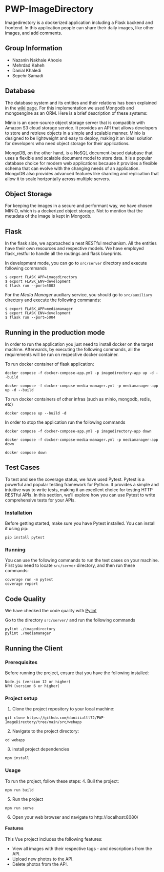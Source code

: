 # PWP-ImageDirectory

Imagedirectory is a dockerized application including a Flask backend and frontend. In this application people can share their daily images, like other images, and add comments.

## Group Information

- Nazanin Nakhaie Ahooie
- Mehrdad Kaheh
- Danial Khaledi
- Sepehr Samadi

## Database

The database system and its entities and their relations has been explained in the [wiki page](https://github.com/daniiialll72/PWP-ImageDirectory/wiki). For this implementation we used Mongodb and mongoengine as an ORM. Here is a brief description of these systems:

Minio is an open-source object storage server that is compatible with Amazon S3 cloud storage service. It provides an API that allows developers to store and retrieve objects in a simple and scalable manner. Minio is designed to be lightweight and easy to deploy, making it an ideal solution for developers who need object storage for their applications.

MongoDB, on the other hand, is a NoSQL document-based database that uses a flexible and scalable document model to store data. It is a popular database choice for modern web applications because it provides a flexible schema that can evolve with the changing needs of an application. MongoDB also provides advanced features like sharding and replication that allow it to scale horizontally across multiple servers.

## Object Storage

For keeping the images in a secure and performant way, we have chosen MINIO, which is a dockerized object storage. Not to mention that the metadata of the image is kept in Mongodb.

## Flask

In the flask side, we approached a neat RESTful mechanism. All the entities have their own resources and respective models. We have employed flask_restful to handle all the routings and flask blueprints.

In development mode, you can go to `src/server` directory and execute following commands

```
$ export FLASK_APP=imagedirectory
$ export FLASK_ENV=development
$ flask run --port=5003
```

For the _Media Manager_ auxiliary service, you should go to `src/auxiliary` directory and execute the following commands:

```
$ export FLASK_APP=mediamanager
$ export FLASK_ENV=development
$ flask run --port=5004
```

## Running in the production mode

In order to run the application you just need to install docker on the target machine. Afterwards, by executing the following commands, all the requirements will be run on respective docker container.

To run docker container of flask application:

```
docker compose -f docker-compose-app.yml -p imagedirectory-app up -d --build
```

```
docker compose -f docker-compose-media-manager.yml -p mediamanager-app up -d --build
```

To run docker containers of other infras (such as minio, mongodb, redis, etc)

```
docker compose up --build -d
```

In order to stop the application run the following commands

```
docker compose -f docker-compose-app.yml -p imagedirectory-app down

docker compose -f docker-compose-media-manager.yml -p mediamanager-app down

docker compose down
```

## Test Cases

To test and see the coverage status, we have used Pytest. Pytest is a powerful and popular testing framework for Python. It provides a simple and intuitive way to write tests, making it an excellent choice for testing HTTP RESTful APIs. In this section, we'll explore how you can use Pytest to write comprehensive tests for your APIs.

### Installation

Before getting started, make sure you have Pytest installed. You can install it using pip:

```
pip install pytest
```

### Running

You can use the following commands to run the test cases on your machine. First you need to locate `src/server` directory, and then run these commands:

```
coverage run -m pytest
coverage report
```

## Code Quality

We have checked the code quality with [Pylint](https://pypi.org/project/pylint/)

Go to the directory `src/server/` and run the following commands

```
pylint ./imagedirectory
pylint ./mediamanager
```

## Running the Client

### Prerequisites

Before running the project, ensure that you have the following installed:

    Node.js (version 12 or higher)
    NPM (version 6 or higher)

### Project setup

1. Clone the project repository to your local machine:

```
git clone https://github.com/daniiialll72/PWP-ImageDirectory/tree/main/src/webapp
```

2. Navigate to the project directory:

```
cd webapp
```

3. install project dependencies

```
npm install
```

### Usage

To run the project, follow these steps: 4. Buil the project:

```
npm run build
```

5. Run the project

```
npm run serve
```

6. Open your web browser and navigate to http://localhost:8080/

#### Features

This Vue project includes the following features:

- View all images with their respective tags - and descriptions from the API.
- Upload new photos to the API.
- Delete photos from the API.
